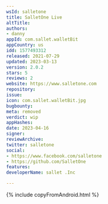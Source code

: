 ```yaml
---
wsId: salletone
title: SalletOne Live
altTitle: 
authors:
- danny
appId: com.sallet.walletBit
appCountry: us
idd: 1577493312
released: 2021-07-29
updated: 2023-03-13
version: 2.0.2
stars: 5
reviews: 2
website: https://www.salletone.com
repository: 
issue: 
icon: com.sallet.walletBit.jpg
bugbounty: 
meta: removed
verdict: wip
appHashes: 
date: 2023-04-16
signer: 
reviewArchive: 
twitter: salletone
social:
- https://www.facebook.com/salletone
- https://github.com/SalletOne
features: 
developerName: sallet .Inc

---
```


{% include copyFromAndroid.html %}
